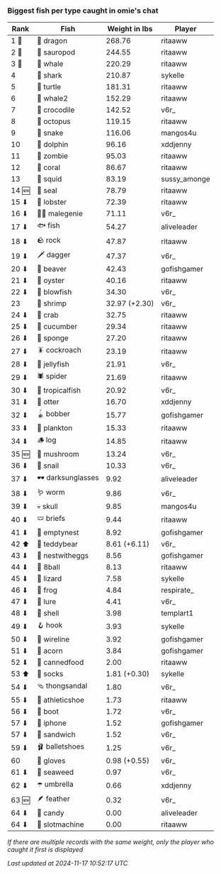 ### Biggest fish per type caught in omie's chat
| Rank | Fish | Weight in lbs | Player |
|------|--------|-----------|---------|
| 1 🥇  | 🐉 dragon | 268.76 | ritaaww |
| 2 🥈  | 🦕 sauropod | 244.55 | ritaaww |
| 3 🥉  | 🐳 whale | 220.29 | ritaaww |
| 4  | 🦈 shark | 210.87 | sykelle |
| 5  | 🐢 turtle | 181.31 | ritaaww |
| 6  | 🐋 whale2 | 152.29 | ritaaww |
| 7  | 🐊 crocodile | 142.52 | v6r_ |
| 8  | 🐙 octopus | 119.15 | ritaaww |
| 9  | 🐍 snake | 116.06 | mangos4u |
| 10  | 🐬 dolphin | 96.16 | xddjenny |
| 11  | 🧟 zombie | 95.03 | ritaaww |
| 12  | 🪸 coral | 86.67 | ritaaww |
| 13  | 🦑 squid | 83.19 | sussy_amonge |
| 14 🆕 | 🦭 seal | 78.79 | ritaaww |
| 15 ⬇ | 🦞 lobster | 72.39 | ritaaww |
| 16 ⬇ | 🧞‍♂ malegenie | 71.11 | v6r_ |
| 17 ⬇ | 🐟 fish | 54.27 | aliveleader |
| 18 ⬇ | 🪨 rock | 47.87 | ritaaww |
| 19 ⬇ | 🗡️ dagger | 47.37 | v6r_ |
| 20 ⬇ | 🦫 beaver | 42.43 | gofishgamer |
| 21 ⬇ | 🦪 oyster | 40.16 | ritaaww |
| 22 ⬇ | 🐡 blowfish | 34.30 | v6r_ |
| 23  | 🦐 shrimp | 32.97 (+2.30) | v6r_ |
| 24 ⬇ | 🦀 crab | 32.75 | ritaaww |
| 25 ⬇ | 🥒 cucumber | 29.34 | ritaaww |
| 26 ⬇ | 🧽 sponge | 27.20 | ritaaww |
| 27 ⬇ | 🪳 cockroach | 23.19 | ritaaww |
| 28 ⬇ | 🪼 jellyfish | 21.91 | v6r_ |
| 29 ⬇ | 🕷️ spider | 21.69 | ritaaww |
| 30 ⬇ | 🐠 tropicalfish | 20.92 | v6r_ |
| 31 ⬇ | 🦦 otter | 16.70 | xddjenny |
| 32 ⬇ | 🪀 bobber | 15.77 | gofishgamer |
| 33 ⬇ | 🦠 plankton | 15.33 | ritaaww |
| 34 ⬇ | 🪵 log | 14.85 | ritaaww |
| 35 🆕 | 🍄 mushroom | 13.24 | v6r_ |
| 36 ⬇ | 🐌 snail | 10.33 | v6r_ |
| 37 ⬇ | 🕶️ darksunglasses | 9.92 | aliveleader |
| 38 ⬇ | 🪱 worm | 9.86 | v6r_ |
| 39 ⬇ | 💀 skull | 9.85 | mangos4u |
| 40 ⬇ | 🩲 briefs | 9.44 | ritaaww |
| 41 ⬇ | 🪹 emptynest | 8.92 | gofishgamer |
| 42 ⬆ | 🧸 teddybear | 8.61 (+6.11) | v6r_ |
| 43 ⬇ | 🪺 nestwitheggs | 8.56 | gofishgamer |
| 44 ⬇ | 🎱 8ball | 8.13 | ritaaww |
| 45 ⬇ | 🦎 lizard | 7.58 | sykelle |
| 46 ⬇ | 🐸 frog | 4.84 | respirate_ |
| 47 ⬇ | 🎏 lure | 4.41 | v6r_ |
| 48 ⬇ | 🐚 shell | 3.98 | templart1 |
| 49 ⬇ | 🪝 hook | 3.93 | sykelle |
| 50 ⬇ | 🧵 wireline | 3.92 | gofishgamer |
| 51 ⬇ | 🌰 acorn | 3.84 | gofishgamer |
| 52 ⬇ | 🥫 cannedfood | 2.00 | ritaaww |
| 53 ⬆ | 🧦 socks | 1.81 (+0.30) | sykelle |
| 54 ⬇ | 🩴 thongsandal | 1.80 | v6r_ |
| 55 ⬇ | 👟 athleticshoe | 1.73 | ritaaww |
| 56 ⬇ | 👢 boot | 1.72 | v6r_ |
| 57 ⬇ | 📱 iphone | 1.52 | gofishgamer |
| 57 ⬇ | 🥪 sandwich | 1.52 | v6r_ |
| 59 ⬇ | 🩰 balletshoes | 1.25 | v6r_ |
| 60  | 🧤 gloves | 0.98 (+0.55) | v6r_ |
| 61 ⬇ | 🌿 seaweed | 0.97 | v6r_ |
| 62 ⬇ | ☂️ umbrella | 0.66 | xddjenny |
| 63 🆕 | 🪶 feather | 0.32 | v6r_ |
| 64 ⬇ | 🍬 candy | 0.00 | aliveleader |
| 64 ⬇ | 🎰 slotmachine | 0.00 | ritaaww |

_If there are multiple records with the same weight, only the player who caught it first is displayed_

_Last updated at 2024-11-17 10:52:17 UTC_